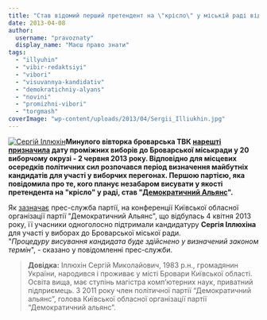 ```yaml
---
title: "Став відомий перший претендент на \"крісло\" у міській раді від Торгмашу"
date: 2013-04-08
author: 
  username: "pravoznaty"
  display_name: "Маєш право знати"
tags: 
  - "illyuhin"
  - "vibir-redaktsiyi"
  - "vibori"
  - "visuvannya-kandidativ"
  - "demokratichniy-alyans"
  - "novini"
  - "promizhni-vibori"
  - "torgmash"
coverImage: "wp-content/uploads/2013/04/Sergii_Illiukhin.jpg"
---
```


[![Сергій Іллюхін](https://mpz.brovary.org/wp-content/uploads/2013/04/Sergii_Illiukhin.jpg "Сергій Іллюхін")](https://mpz.brovary.org/wp-content/uploads/2013/04/Sergii_Illiukhin.jpg)**Минулого вівторка броварська ТВК [нарешті призначила](https://mpz.brovary.org/zaminu-rizanenku-zhiteli-torgmashu-obiratimut-na-pochatku-lita/) дату проміжних виборів до Броварської міськради у 20 виборчому окрузі - 2 червня 2013 року. Відповідно для місцевих осередків політичних сил розпочався період визначення майбутніх кандидатів для участі у виборчих перегонах. Першою партією, яка повідомила про те, кого планує незабаром висувати у якості претендента на "крісло" у раді, став "[Демократичний Альянс](http://dem-alliance.org)".**

Як [зазначає](http://dem-alliance.org/news/aktivist-demaljansu-vizme-uchast-u-promizhnih-viborah-do-brovarskoi-miskoi-radi.html) прес-служба партії, на конференції Київської обласної організації партії "Демократичний Альянс", що відбулась 4 квітня 2013 року, її учасники одноголосно підтримали кандидатуру **Сергія Іллюхіна** для участі у виборах до Броварської міської ради. "_Процедуру висування кандидата буде здійснено у визначений законом термін_", - сказано у повідомленні прес-служби.

> **Довідка:** Іллюхін Сергій Миколайович, 1983 р.н., громадянин України, народився і проживає у місті Бровари Київської області. Освіта вища, має ступінь магістра комп’ютерних наук, приватний підприємець. З 2011 року член політичної партії “Демократичний альянс”, голова Київської обласної організації партії “Демократичний альянс”.
